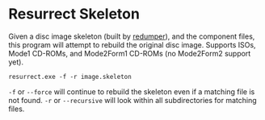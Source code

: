 # Resurrect Skeleton

Given a disc image skeleton (built by [redumper](https://github.com/superg/redumper)), and the component files, this program will attempt to rebuild the original disc image. Supports ISOs, Mode1 CD-ROMs, and Mode2Form1 CD-ROMs (no Mode2Form2 support yet).

```
resurrect.exe -f -r image.skeleton
```

`-f` or `--force` will continue to rebuild the skeleton even if a matching file is not found.
`-r` or `--recursive` will look within all subdirectories for matching files.
